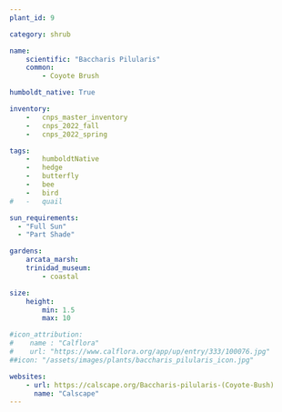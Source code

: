 ```yaml
---
plant_id: 9

category: shrub

name: 
    scientific: "Baccharis Pilularis"  
    common: 
        - Coyote Brush 

humboldt_native: True

inventory: 
    -   cnps_master_inventory
    -   cnps_2022_fall
    -   cnps_2022_spring

tags:  
    -   humboldtNative
    -   hedge
    -   butterfly
    -   bee
    -   bird
#   -   quail

sun_requirements:
  - "Full Sun"
  - "Part Shade"

gardens:
    arcata_marsh:
    trinidad_museum:
        - coastal

size:
    height: 
        min: 1.5
        max: 10

#icon_attribution: 
#    name : "Calflora"
#    url: "https://www.calflora.org/app/up/entry/333/100076.jpg" 
##icon: "/assets/images/plants/baccharis_pilularis_icon.jpg"

websites:
    - url: https://calscape.org/Baccharis-pilularis-(Coyote-Bush) 
      name: "Calscape"
---
```


